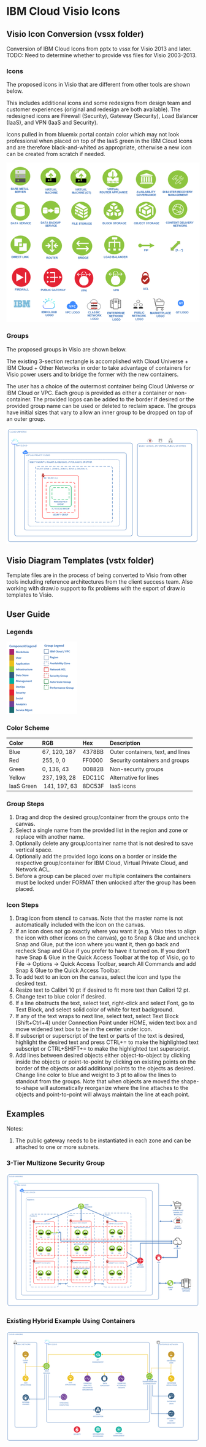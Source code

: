 # IBM Cloud Visio Icons

## Visio Icon Conversion (vssx folder)

Conversion of IBM Cloud Icons from pptx to vssx for Visio 2013 and later.  
TODO: Need to determine whether to provide vss files for Visio 2003-2013.  

### Icons

The proposed icons in Visio that are different from other tools are shown below.  

This includes additional icons and some redesigns from design team and customer experiences (original and redesign are both available).  The redesigned icons are Firewall (Security), Gateway (Security), Load Balancer (IaaS), and VPN (IaaS and Security).  

Icons pulled in from bluemix portal contain color which may not look professional when placed on top of the IaaS green in the IBM Cloud Icons and are therefore black-and-whited as appropriate, otherwise a new icon can be created from scratch if needed.

![Icons](/images/icons.png)

### Groups

The proposed groups in Visio are shown below.

The existing 3-section rectangle is accomplished with Cloud Universe + IBM Cloud + Other Networks in order to take advantage of containers for Visio power users and to bridge the former with the new containers.

The user has a choice of the outermost container being Cloud Universe or IBM Cloud or VPC.  Each group is provided as either a container or non-container.  The provided logos can be added to the border if desired or the provided group name can be used or deleted to reclaim space.  The groups have initial sizes that vary to allow an inner group to be dropped on top of an outer group.  

![Groups](/images/groups.png)

## Visio Diagram Templates (vstx folder)

Template files are in the process of being converted to Visio from other tools including reference architectures from the client success team.  Also working with draw.io support to fix problems with the export of draw.io templates to Visio. 

## User Guide

### Legends

![Legends](/images/legends.png)


### Color Scheme

| Color | RGB | Hex | Description |
| :--- | :--- | :--- | :--- |
| Blue | 67, 120, 187 | 4378BB | Outer containers, text, and lines |
| Red | 255, 0, 0 | FF0000 | Security containers and groups |
| Green | 0, 136, 43 | 00882B | Non-security groups |
| Yellow | 237, 193, 28 | EDC11C | Alternative for lines |
| IaaS Green | 141, 197, 63 | 8DC53F | IaaS icons |

### Group Steps
1. Drag and drop the desired group/container from the groups onto the canvas.
2. Select a single name from the provided list in the region and zone or replace with another name.
3. Optionally delete any group/container name that is not desired to save vertical space.
4. Optionally add the provided logo icons on a border or inside the respective group/container for IBM Cloud, Virtual Private Cloud, and Network ACL.  
5. Before a group can be placed over multiple containers the containers must be locked under FORMAT then unlocked after the group has been placed.

### Icon Steps
1. Drag icon from stencil to canvas.  Note that the master name is not automatically included with the icon on the canvas.
2. If an icon does not go exactly where you want it (e.g. Visio tries to align the icon with other icons on the canvas), go to Snap & Glue and uncheck Snap and Glue, put the icon where you want it, then go back and recheck Snap and Glue if you prefer to have it turned on.  If you don't have Snap & Glue in the Quick Access Toolbar at the top of Visio, go to File -> Options -> Quick Access Toolbar, search All Commands and add Snap & Glue to the Quick Access Toolbar.
3. To add text to an icon on the canvas, select the icon and type the desired text.
4. Resize text to Calibri 10 pt if desired to fit more text than Calibri 12 pt.
5. Change text to blue color if desired.  
6. If a line obstructs the text, select text, right-click and select Font, go to Text Block, and select solid color of white for text background.
7. If any of the text wraps to next line, select text, select Text Block (Shift+Ctrl+4) under Connection Point under HOME, widen text box and move widened text box to be in the center under icon. 
8. If subscript or superscript of the text or parts of the text is desired, highlight the desired text and press CTRL+= to make the highlighted text subscript or CTRL+SHIFT+= to make the highlighted text superscript. 
9. Add lines between desired objects either object-to-object by clicking inside the objects or point-to-point by clicking on existing points on the border of the objects or add additional points to the objects as desired.  Change line color to blue and weight to 3 pt to allow the lines to standout from the groups.  Note that when objects are moved the shape-to-shape will automatically reorganize where the line attaches to the objects and point-to-point will always maintain the line at each point.

## Examples

Notes:
1. The public gateway needs to be instantiated in each zone and can be attached to one or more subnets.


### 3-Tier Multizone Security Group 

![3-TierMultizoneSG](/images/MultizoneSG.png)

### Existing Hybrid Example Using Containers

![Hybrid](/images/Hybrid1.png)


